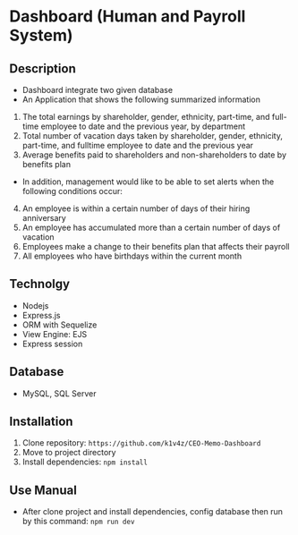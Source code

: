 # Dashboard (Human and Payroll System)

## Description
- Dashboard integrate two given database
- An Application that shows the following summarized information
1) The total earnings by shareholder, gender, ethnicity, part-time, and full- time employee to date and the previous year, by department
2) Total number of vacation days taken by shareholder, gender, ethnicity, part-time, and fulltime employee to date and the previous year
3) Average benefits paid to shareholders and non-shareholders to date by benefits plan
- In addition, management would like to be able to set alerts when the following conditions occur:
4) An employee is within a certain number of days of their hiring anniversary
5) An employee has accumulated more than a certain number of days of vacation
6) Employees make a change to their benefits plan that affects their payroll
7) All employees who have birthdays within the current month

## Technolgy
- Nodejs
- Express.js
- ORM with Sequelize
- View Engine: EJS
- Express session
## Database
- MySQL, SQL Server
## Installation

1. Clone repository: `https://github.com/k1v4z/CEO-Memo-Dashboard`
2. Move to project directory
3. Install dependencies: `npm install`

## Use Manual
- After clone project and install dependencies, config database then run by this command: `npm run dev`
